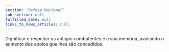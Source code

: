 ```yaml
---
section: 'Defesa Nacional'
sub_section: null
fulfilled_date: null
links_to_news_articles: null
---
```


Dignificar e respeitar os antigos combatentes e a sua memória, avaliando o aumento dos apoios que lhes são concedidos.